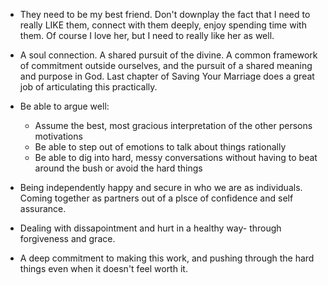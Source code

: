 - They need to be my best friend. Don't downplay the fact that I need to really LIKE them, connect with them deeply, enjoy spending time with them. Of course I love her, but I need to really like her as well.

- A soul connection. A shared pursuit of the divine. A common framework of commitment outside ourselves, and the pursuit of a shared meaning and purpose in God. Last chapter of Saving Your Marriage does a great job of articulating this practically.

- Be able to argue well:
	- Assume the best, most gracious interpretation of the other persons motivations
	- Be able to step out of emotions to talk about things rationally
	- Be able to dig into hard, messy conversations without having to beat around the bush or avoid the hard things

- Being independently happy and secure in who we are as individuals. Coming together as partners out of a plsce of confidence and self assurance.

- Dealing with dissapointment and hurt in a healthy way- through forgiveness and grace.

- A deep commitment to making this work, and pushing through the hard things even when it doesn't feel worth it. 